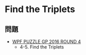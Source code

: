 # Find the Triplets

## 問題
- [WPF PUZZLE GP 2016 ROUND 4](../questions/wpfpgp2016_4.md)
	- 4-5. Find the Triplets
